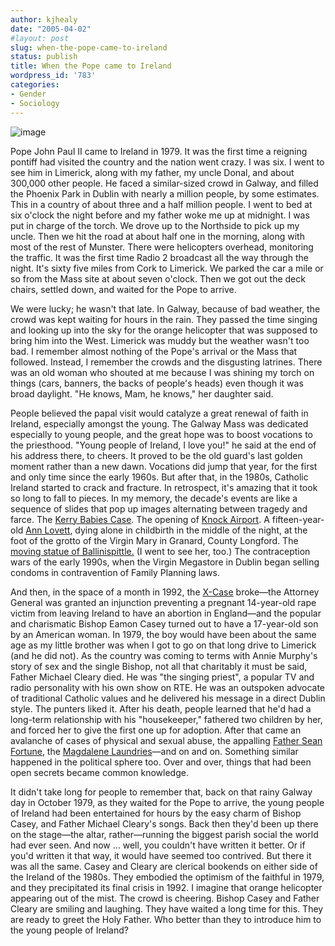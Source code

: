 ```yaml
---
author: kjhealy
date: "2005-04-02"
#layout: post
slug: when-the-pope-came-to-ireland
status: publish
title: When the Pope came to Ireland
wordpress_id: '783'
categories:
- Gender
- Sociology
---
```


![image](http://www.kieranhealy.org/files/misc/pope-limerick.png)

Pope John Paul II came to Ireland in 1979. It was the first time a reigning pontiff had visited the country and the nation went crazy. I was six. I went to see him in Limerick, along with my father, my uncle Donal, and about 300,000 other people. He faced a similar-sized crowd in Galway, and filled the Phoenix Park in Dublin with nearly a million people, by some estimates. This in a country of about three and a half million people. I went to bed at six o'clock the night before and my father woke me up at midnight. I was put in charge of the torch. We drove up to the Northside to pick up my uncle. Then we hit the road at about half one in the morning, along with most of the rest of Munster. There were helicopters overhead, monitoring the traffic. It was the first time Radio 2 broadcast all the way through the night. It's sixty five miles from Cork to Limerick. We parked the car a mile or so from the Mass site at about seven o'clock. Then we got out the deck chairs, settled down, and waited for the Pope to arrive.

We were lucky; he wasn't that late. In Galway, because of bad weather, the crowd was kept waiting for hours in the rain. They passed the time singing and looking up into the sky for the orange helicopter that was supposed to bring him into the West. Limerick was muddy but the weather wasn't too bad. I remember almost nothing of the Pope's arrival or the Mass that followed. Instead, I remember the crowds and the disgusting latrines. There was an old woman who shouted at me because I was shining my torch on things (cars, banners, the backs of people's heads) even though it was broad daylight. "He knows, Mam, he knows," her daughter said.

People believed the papal visit would catalyze a great renewal of faith in Ireland, especially amongst the young. The Galway Mass was dedicated especially to young people, and the great hope was to boost vocations to the priesthood. "Young people of Ireland, I love you!" he said at the end of his address there, to cheers. It proved to be the old guard's last golden moment rather than a new dawn. Vocations did jump that year, for the first and only time since the early 1960s. But after that, in the 1980s, Catholic Ireland started to crack and fracture. In retrospect, it's amazing that it took so long to fall to pieces. In my memory, the decade's events are like a sequence of slides that pop up images alternating between tragedy and farce. The [Kerry Babies Case](http://www.ucdpress.ie/ucdpress/socialsciences.asp). The opening of [Knock Airport](http://mysongbook.de/msb/songs/k/knock.html). A fifteen-year-old [Ann Lovett](http://en.wikipedia.org/wiki/Anne_Lovett), dying alone in childbirth in the middle of the night, at the foot of the grotto of the Virgin Mary in Granard, County Longford. The [moving statue of Ballinispittle.](http://news.bbc.co.uk/1/hi/world/europe/694799.stm) (I went to see her, too.) The contraception wars of the early 1990s, when the Virgin Megastore in Dublin began selling condoms in contravention of Family Planning laws.

And then, in the space of a month in 1992, the [X-Case](http://www.ifpa.ie/abortion/hist.html) broke—the Attorney General was granted an injunction preventing a pregnant 14-year-old rape victim from leaving Ireland to have an abortion in England—and the popular and charismatic Bishop Eamon Casey turned out to have a 17-year-old son by an American woman. In 1979, the boy would have been about the same age as my little brother was when I got to go on that long drive to Limerick (and he did not). As the country was coming to terms with Annie Murphy's story of sex and the single Bishop, not all that charitably it must be said, Father Michael Cleary died. He was "the singing priest", a popular TV and radio personality with his own show on RTE. He was an outspoken advocate of traditional Catholic values and he delivered his message in a direct Dublin style. The punters liked it. After his death, people learned that he'd had a long-term relationship with his "housekeeper," fathered two children by her, and forced her to give the first one up for adoption. After that came an avalanche of cases of physical and sexual abuse, the appalling [Father Sean Fortune](http://news.bbc.co.uk/1/hi/programmes/correspondent/2681141.stm), the [Magdalene Laundries](http://www.netreach.net/~steed/magdalen.html)—and on and on. Something similar happened in the political sphere too. Over and over, things that had been open secrets became common knowledge.

It didn't take long for people to remember that, back on that rainy Galway day in October 1979, as they waited for the Pope to arrive, the young people of Ireland had been entertained for hours by the easy charm of Bishop Casey, and Father Michael Cleary's songs. Back then they'd been up there on the stage—the altar, rather—running the biggest parish social the world had ever seen. And now ... well, you couldn't have written it better. Or if you'd written it that way, it would have seemed too contrived. But there it was all the same. Casey and Cleary are clerical bookends on either side of the Ireland of the 1980s. They embodied the optimism of the faithful in 1979, and they precipitated its final crisis in 1992. I imagine that orange helicopter appearing out of the mist. The crowd is cheering. Bishop Casey and Father Cleary are smiling and laughing. They have waited a long time for this. They are ready to greet the Holy Father. Who better than they to introduce him to the young people of Ireland?
